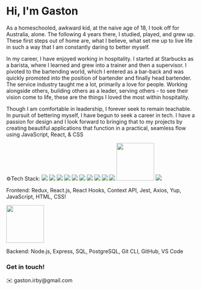 <h1>Hi, I'm Gaston</h1>
As a homeschooled, awkward kid, at the naive age of 18, I took off for Australia, alone. The following 4 years there, I studied, played, and grew up. These first steps out of home are, what I believe, what set me up to live life in such a way that I am constantly daring to better myself.

In my career, I have enjoyed working in hospitality. I started at Starbucks as a barista, where I learned and grew into a trainer and then a supervisor. I pivoted to the bartending world, which I entered as a bar-back and was quickly promoted into the position of bartender and finally head bartender. The service industry taught me a lot, primarily a love for people. Working alongside others, building others as a leader, serving others - to see their vision come to life, these are the things I loved the most within hospitality.

Though I am comfortable in leadership, I forever seek to remain teachable. In pursuit of bettering myself, I have begun to seek a career in tech. I have a passion for design and I look forward to bringing that to my projects by creating beautiful applications that function in a practical, seamless flow using JavaScript, React, & CSS


⚙️Tech Stack:
<img src = "https://www.vectorlogo.zone/logos/javascript/javascript-icon.svg">
<img src="https://www.vectorlogo.zone/logos/reactjs/reactjs-icon.svg">
<img src = "https://www.vectorlogo.zone/logos/axios/axios-icon.svg">
<img src = "https://www.vectorlogo.zone/logos/w3_html5/w3_html5-icon.svg">
<img src = "https://www.vectorlogo.zone/logos/w3_css/w3_css-icon.svg">
<img src = "https://www.vectorlogo.zone/logos/npmjs/npmjs-icon.svg">
<img src = "https://www.vectorlogo.zone/logos/jestjsio/jestjsio-icon.svg">
<img src = "https://www.vectorlogo.zone/logos/git-scm/git-scm-icon.svg">
<img src = "https://www.vectorlogo.zone/logos/sqlite/sqlite-icon.svg">
<img src = "https://www.vectorlogo.zone/logos/heroku/heroku-icon.svg">
<img src = "https://user-images.githubusercontent.com/91291366/159380224-2741beb3-c127-445b-9922-e29538c75100.svg" width="100" height="100">
<img src = "https://www.vectorlogo.zone/logos/github/github-tile.svg">
<img src = "">


Frontend: Redux, React.js, React Hooks, Context API, Jest, Axios, Yup, JavaScript, HTML, CSS!

<img src = "https://user-images.githubusercontent.com/91291366/159380224-2741beb3-c127-445b-9922-e29538c75100.svg" width="100" height="100">

Backend: Node.js, Express, SQL, PostgreSQL, Git CLI, GitHub, VS Code

<h3>Get in touch!</h3>
✉️ gaston.irby@gmail.com

<!--
**gastonirby/gastonirby** is a ✨ _special_ ✨ repository because its `README.md` (this file) appears on your GitHub profile.

Here are some ideas to get you started:

- 🔭 I’m currently working on ...
- 🌱 I’m currently learning ...
- 👯 I’m looking to collaborate on ...
- 🤔 I’m looking for help with ...
- 💬 Ask me about ...
- 📫 How to reach me: ...
- 😄 Pronouns: ...
- ⚡ Fun fact: ...
-->
